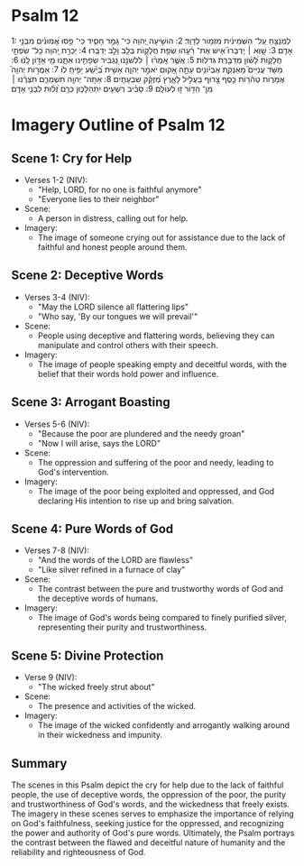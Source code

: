 # Psalm 12
1: לַמְנַצֵּ֥חַ עַֽל־ הַשְּׁמִינִ֗ית מִזְמ֥וֹר לְדָוִֽד׃
2: הוֹשִׁ֣יעָה יְ֭הוָה כִּי־ גָמַ֣ר חָסִ֑יד כִּי־ פַ֥סּוּ אֱ֝מוּנִ֗ים מִבְּנֵ֥י אָדָֽם׃
3: שָׁ֤וְא ׀ יְֽדַבְּרוּ֮ אִ֤ישׁ אֶת־ רֵ֫עֵ֥הוּ שְׂפַ֥ת חֲלָק֑וֹת בְּלֵ֖ב וָלֵ֣ב יְדַבֵּֽרוּ׃
4: יַכְרֵ֣ת יְ֭הוָה כָּל־ שִׂפְתֵ֣י חֲלָק֑וֹת לָ֝שׁ֗וֹן מְדַבֶּ֥רֶת גְּדֹלֽוֹת׃
5: אֲשֶׁ֤ר אָֽמְר֨וּ ׀ לִלְשֹׁנֵ֣נוּ נַ֭גְבִּיר שְׂפָתֵ֣ינוּ אִתָּ֑נוּ מִ֖י אָד֣וֹן לָֽנוּ׃
6: מִשֹּׁ֥ד עֲנִיִּים֮ מֵאַנְקַ֪ת אֶבְי֫וֹנִ֥ים עַתָּ֣ה אָ֭קוּם יֹאמַ֣ר יְהוָ֑ה אָשִׁ֥ית בְּ֝יֵ֗שַׁע יָפִ֥יחַֽ לֽוֹ׃
7: אִֽמֲר֣וֹת יְהוָה֮ אֲמָר֪וֹת טְהֹ֫ר֥וֹת כֶּ֣סֶף צָ֭רוּף בַּעֲלִ֣יל לָאָ֑רֶץ מְ֝זֻקָּ֗ק שִׁבְעָתָֽיִם׃
8: אַתָּֽה־ יְהוָ֥ה תִּשְׁמְרֵ֑ם תִּצְּרֶ֓נּוּ ׀ מִן־ הַדּ֖וֹר ז֣וּ לְעוֹלָֽם׃
9: סָבִ֗יב רְשָׁעִ֥ים יִתְהַלָּכ֑וּן כְּרֻ֥ם זֻ֝לּ֗וּת לִבְנֵ֥י אָדָֽם׃

# Imagery Outline of Psalm 12

## Scene 1: Cry for Help

- Verses 1-2 (NIV):
  - "Help, LORD, for no one is faithful anymore"
  - "Everyone lies to their neighbor"
- Scene:
  - A person in distress, calling out for help.
- Imagery:
  - The image of someone crying out for assistance due to the lack of faithful and honest people around them.

## Scene 2: Deceptive Words

- Verses 3-4 (NIV):
  - "May the LORD silence all flattering lips"
  - "Who say, 'By our tongues we will prevail'"
- Scene:
  - People using deceptive and flattering words, believing they can manipulate and control others with their speech.
- Imagery:
  - The image of people speaking empty and deceitful words, with the belief that their words hold power and influence.

## Scene 3: Arrogant Boasting

- Verses 5-6 (NIV):
  - "Because the poor are plundered and the needy groan"
  - "Now I will arise, says the LORD"
- Scene:
  - The oppression and suffering of the poor and needy, leading to God's intervention.
- Imagery:
  - The image of the poor being exploited and oppressed, and God declaring His intention to rise up and bring salvation.

## Scene 4: Pure Words of God

- Verses 7-8 (NIV):
  - "And the words of the LORD are flawless"
  - "Like silver refined in a furnace of clay"
- Scene:
  - The contrast between the pure and trustworthy words of God and the deceptive words of humans.
- Imagery:
  - The image of God's words being compared to finely purified silver, representing their purity and trustworthiness.

## Scene 5: Divine Protection

- Verse 9 (NIV):
  - "The wicked freely strut about"
- Scene:
  - The presence and activities of the wicked.
- Imagery:
  - The image of the wicked confidently and arrogantly walking around in their wickedness and impunity.

## Summary

The scenes in this Psalm depict the cry for help due to the lack of faithful people, the use of deceptive words, the oppression of the poor, the purity and trustworthiness of God's words, and the wickedness that freely exists. The imagery in these scenes serves to emphasize the importance of relying on God's faithfulness, seeking justice for the oppressed, and recognizing the power and authority of God's pure words. Ultimately, the Psalm portrays the contrast between the flawed and deceitful nature of humanity and the reliability and righteousness of God.